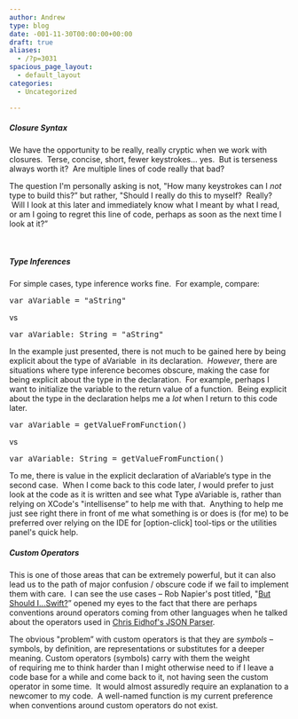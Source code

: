 ```yaml
---
author: Andrew
type: blog
date: -001-11-30T00:00:00+00:00
draft: true
aliases:
  - /?p=3031
spacious_page_layout:
  - default_layout
categories:
  - Uncategorized

---
```

##### Closure Syntax

We have the opportunity to be really, really cryptic when we work with closures.  Terse, concise, short, fewer keystrokes&#8230; yes.  But is terseness always worth it?  Are multiple lines of code really that bad?

The question I'm personally asking is not, "How many keystrokes can I _not_ type to build this?&#8221; but rather, "Should I really do this to myself?  Really?  Will I look at this later and immediately know what I meant by what I read, or am I going to regret this line of code, perhaps as soon as the next time I look at it?&#8221;

&nbsp;

##### Type Inferences

For simple cases, type inference works fine.  For example, compare:

<pre class="lang:swift decode:true" title="Type is inferred">var aVariable = "aString"</pre>

vs

<pre class="lang:swift decode:true" title="Type is explicitly declared">var aVariable: String = "aString"</pre>

In the example just presented, there is not much to be gained here by being explicit about the type of <span class="lang:swift decode:true  crayon-inline ">aVariable</span>  in its declaration.  _However_, there are situations where type inference becomes obscure, making the case for being explicit about the type in the declaration.  For example, perhaps I want to initialize the variable to the return value of a function.  Being explicit about the type in the declaration helps me a _lot_ when I return to this code later.

<pre class="lang:swift decode:true" title="Type is inferred">var aVariable = getValueFromFunction()</pre>

vs

<pre class="lang:swift decode:true" title="Type is explicitly declared">var aVariable: String = getValueFromFunction()</pre>

To me, there is value in the explicit declaration of <span class="lang:swift decode:true  crayon-inline  ">aVariable</span>&#8216;s type in the second case.  When I come back to this code later, _I_ would prefer to just look at the code as it is written and see what Type <span class="lang:swift decode:true crayon-inline">aVariable</span> is, rather than relying on XCode's "intellisense&#8221; to help me with that.  Anything to help me just see right there in front of me what something is or does is (for me) to be preferred over relying on the IDE for [option-click] tool-tips or the utilities panel's quick help.

##### Custom Operators

This is one of those areas that can be extremely powerful, but it can also lead us to the path of major confusion / obscure code if we fail to implement them with care.  I can see the use cases – Rob Napier's post titled, "<a title="Rob Napier's &quot;But Should I...Swift?&quot;" href="http://robnapier.net/should-i-swift" target="_blank">But Should I&#8230;Swift?</a>&#8221; opened my eyes to the fact that there are perhaps conventions around operators coming from other languages when he talked about the operators used in <a title="Chris Eidof's JSON Parser" href="http://chris.eidhof.nl/posts/json-parsing-in-swift.html" target="_blank">Chris Eidhof's JSON Parser</a>.

The obvious "problem&#8221; with custom operators is that they are _symbols_ – symbols, by definition, are representations or substitutes for a deeper meaning. Custom operators (symbols) carry with them the weight of requiring me to think harder than I might otherwise need to if I leave a code base for a while and come back to it, not having seen the custom operator in some time.  It would almost assuredly require an explanation to a newcomer to my code.  A well-named function is my current preference when conventions around custom operators do not exist.